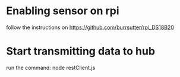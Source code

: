 
# Enabling sensor on rpi
follow the instructions on https://github.com/burrsutter/rpi_DS18B20

# Start transmitting data to hub
run the command:
	node restClient.js
	
	
